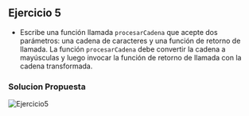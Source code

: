 ## Ejercicio 5

* Escribe una función llamada `procesarCadena` que acepte dos parámetros: una cadena de caracteres y una función de retorno de llamada. La función `procesarCadena` debe convertir la cadena a mayúsculas y luego invocar la función de retorno de llamada con la cadena transformada.

### Solucion Propuesta
![Ejercicio5](https://github.com/Luiso-o/Ejercicio-S2.1-Javascript-I/assets/128043647/9426eebf-680c-45cf-b955-55b87f6a532c)
